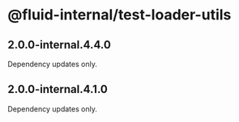 # @fluid-internal/test-loader-utils

## 2.0.0-internal.4.4.0

Dependency updates only.

## 2.0.0-internal.4.1.0

Dependency updates only.

